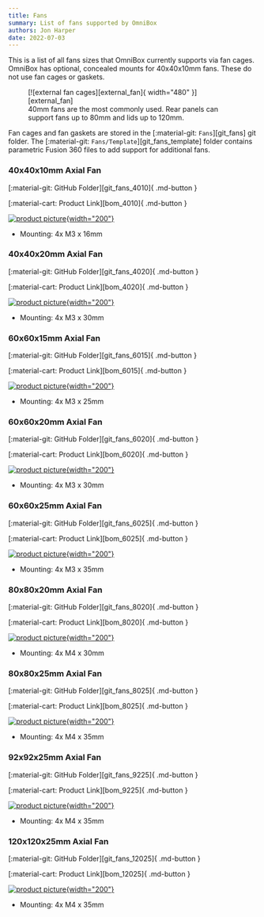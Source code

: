 ```yaml
---
title: Fans
summary: List of fans supported by OmniBox
authors: Jon Harper
date: 2022-07-03
---
```


This is a list of all fans sizes that OmniBox currently supports via fan cages. OmniBox has optional, concealed mounts for 40x40x10mm fans. These do not use fan cages or gaskets.

<figure markdown>
  [![external fan cages][external_fan]{ width="480" }][external_fan]
  <figcaption>40mm fans are the most commonly used. Rear panels can support fans up to 80mm and lids up to 120mm.</figcaption>
</figure>

Fan cages and fan gaskets are stored in the [:material-git: `Fans`][git_fans] git folder. The [:material-git: `Fans/Template`][git_fans_template] folder contains parametric Fusion 360 files to add support for additional fans.

<!-- Template
[![product picture][img_]{width="200"}][img_]

[:material-git: GitHub Folder][git_]

[:material-cart: Product Link][bom_]
 -->

### 40x40x10mm Axial Fan

[:material-git: GitHub Folder][git_fans_4010]{ .md-button }

[:material-cart: Product Link][bom_4010]{ .md-button }

[![product picture][img_4010]{width="200"}][img_4010]

- Mounting: 4x M3 x 16mm

### 40x40x20mm Axial Fan

[:material-git: GitHub Folder][git_fans_4020]{ .md-button }

[:material-cart: Product Link][bom_4020]{ .md-button }

[![product picture][img_4020]{width="200"}][img_4020]

- Mounting: 4x M3 x 30mm

### 60x60x15mm Axial Fan

[:material-git: GitHub Folder][git_fans_6015]{ .md-button }

[:material-cart: Product Link][bom_6015]{ .md-button }

[![product picture][img_6015]{width="200"}][img_6015]

- Mounting: 4x M3 x 25mm

### 60x60x20mm Axial Fan

[:material-git: GitHub Folder][git_fans_6020]{ .md-button }

[:material-cart: Product Link][bom_6020]{ .md-button }

[![product picture][img_6020]{width="200"}][img_6020]

- Mounting: 4x M3 x 30mm

### 60x60x25mm Axial Fan

[:material-git: GitHub Folder][git_fans_6025]{ .md-button }

[:material-cart: Product Link][bom_6025]{ .md-button }

[![product picture][img_6025]{width="200"}][img_6025]

- Mounting: 4x M3 x 35mm

### 80x80x20mm Axial Fan

[:material-git: GitHub Folder][git_fans_8020]{ .md-button }

[:material-cart: Product Link][bom_8020]{ .md-button }

[![product picture][img_8020]{width="200"}][img_8020]

- Mounting: 4x M4 x 30mm

### 80x80x25mm Axial Fan

[:material-git: GitHub Folder][git_fans_8025]{ .md-button }

[:material-cart: Product Link][bom_8025]{ .md-button }

[![product picture][img_8025]{width="200"}][img_8025]

- Mounting: 4x M4 x 35mm

### 92x92x25mm Axial Fan

[:material-git: GitHub Folder][git_fans_9225]{ .md-button }

[:material-cart: Product Link][bom_9225]{ .md-button }

[![product picture][img_9225]{width="200"}][img_9225]

- Mounting: 4x M4 x 35mm

### 120x120x25mm Axial Fan

[:material-git: GitHub Folder][git_fans_12025]{ .md-button }

[:material-cart: Product Link][bom_12025]{ .md-button }

[![product picture][img_12025]{width="200"}][img_12025]

- Mounting: 4x M4 x 35mm

[external_fan]: ../img/components/external_fan.png

[img_4010]: ../img/parts/fan_4010.jpg
[img_4020]: ../img/parts/fan_4020.jpg
[img_6015]: ../img/parts/fan_6015.jpg
[img_6020]: ../img/parts/fan_6020.jpg
[img_6025]: ../img/parts/fan_6025.jpg
[img_8020]: ../img/parts/fan_8020.jpg
[img_8025]: ../img/parts/fan_8025.jpg
[img_9225]: ../img/parts/fan_9225.jpg
[img_12025]: ../img/parts/fan_12025.jpg
